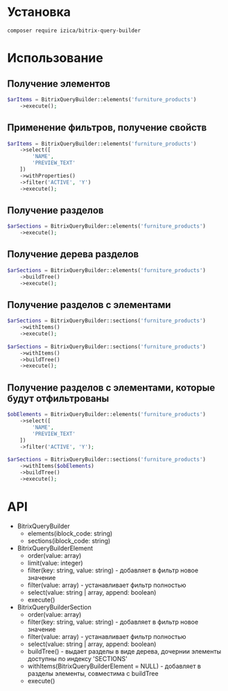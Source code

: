 # Установка
```
composer require izica/bitrix-query-builder
```

# Использование

## Получение элементов
```php
$arItems = BitrixQueryBuilder::elements('furniture_products')
    ->execute();
```

## Применение фильтров, получение свойств
```php
$arItems = BitrixQueryBuilder::elements('furniture_products')
    ->select([
        'NAME',
        'PREVIEW_TEXT'
    ])
    ->withProperties()
    ->filter('ACTIVE', 'Y')
    ->execute();
```

## Получение разделов
```php
$arSections = BitrixQueryBuilder::elements('furniture_products')
    ->execute();
```

## Получение дерева разделов
```php
$arSections = BitrixQueryBuilder::elements('furniture_products')
    ->buildTree()
    ->execute();
```

## Получение разделов с элементами
```php
$arSections = BitrixQueryBuilder::sections('furniture_products')
    ->withItems()
    ->execute();
    
$arSections = BitrixQueryBuilder::sections('furniture_products')
    ->withItems()
    ->buildTree()
    ->execute();
```

## Получение разделов с элементами, которые будут отфильтрованы
```php
$obElements = BitrixQueryBuilder::elements('furniture_products')
    ->select([
        'NAME',
        'PREVIEW_TEXT'
    ])
    ->filter('ACTIVE', 'Y');
    
$arSections = BitrixQueryBuilder::sections('furniture_products')
    ->withItems($obElements)
    ->buildTree()
    ->execute();
```

# API
* BitrixQueryBuilder
    * elements(iblock_code: string)
    * sections(iblock_code: string)
* BitrixQueryBuilderElement
    * order(value: array)
    * limit(value: integer)
    * filter(key: string, value: string) - добавляет в фильтр новое значение
    * filter(value: array) - устанавливает фильтр полностью
    * select(value: string | array, append: boolean)
    * execute()
* BitrixQueryBuilderSection
    * order(value: array)
    * filter(key: string, value: string) - добавляет в фильтр новое значение
    * filter(value: array) - устанавливает фильтр полностью
    * select(value: string | array, append: boolean)
    * buildTree() - выдает разделы в виде дерева, дочернии элементы доступны по индексу 'SECTIONS'
    * withItems(BitrixQueryBuilderElement = NULL) - добавляет в разделы элементы, совместима с buildTree
    * execute()